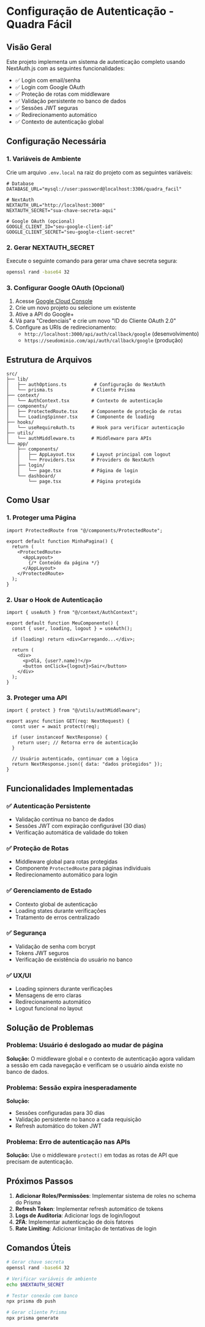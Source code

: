 # Configuração de Autenticação - Quadra Fácil

## Visão Geral

Este projeto implementa um sistema de autenticação completo usando NextAuth.js com as seguintes funcionalidades:

- ✅ Login com email/senha
- ✅ Login com Google OAuth
- ✅ Proteção de rotas com middleware
- ✅ Validação persistente no banco de dados
- ✅ Sessões JWT seguras
- ✅ Redirecionamento automático
- ✅ Contexto de autenticação global

## Configuração Necessária

### 1. Variáveis de Ambiente

Crie um arquivo `.env.local` na raiz do projeto com as seguintes variáveis:

```env
# Database
DATABASE_URL="mysql://user:password@localhost:3306/quadra_facil"

# NextAuth
NEXTAUTH_URL="http://localhost:3000"
NEXTAUTH_SECRET="sua-chave-secreta-aqui"

# Google OAuth (opcional)
GOOGLE_CLIENT_ID="seu-google-client-id"
GOOGLE_CLIENT_SECRET="seu-google-client-secret"
```

### 2. Gerar NEXTAUTH_SECRET

Execute o seguinte comando para gerar uma chave secreta segura:

```bash
openssl rand -base64 32
```

### 3. Configurar Google OAuth (Opcional)

1. Acesse [Google Cloud Console](https://console.cloud.google.com/)
2. Crie um novo projeto ou selecione um existente
3. Ative a API do Google+ 
4. Vá para "Credenciais" e crie um novo "ID do Cliente OAuth 2.0"
5. Configure as URIs de redirecionamento:
   - `http://localhost:3000/api/auth/callback/google` (desenvolvimento)
   - `https://seudominio.com/api/auth/callback/google` (produção)

## Estrutura de Arquivos

```
src/
├── lib/
│   ├── authOptions.ts          # Configuração do NextAuth
│   └── prisma.ts              # Cliente Prisma
├── context/
│   └── AuthContext.tsx        # Contexto de autenticação
├── components/
│   ├── ProtectedRoute.tsx     # Componente de proteção de rotas
│   └── LoadingSpinner.tsx     # Componente de loading
├── hooks/
│   └── useRequireAuth.ts      # Hook para verificar autenticação
├── utils/
│   └── authMiddleware.ts      # Middleware para APIs
└── app/
    ├── components/
    │   ├── AppLayout.tsx      # Layout principal com logout
    │   └── Providers.tsx      # Providers do NextAuth
    ├── login/
    │   └── page.tsx           # Página de login
    └── dashboard/
        └── page.tsx           # Página protegida
```

## Como Usar

### 1. Proteger uma Página

```tsx
import ProtectedRoute from "@/components/ProtectedRoute";

export default function MinhaPagina() {
  return (
    <ProtectedRoute>
      <AppLayout>
        {/* Conteúdo da página */}
      </AppLayout>
    </ProtectedRoute>
  );
}
```

### 2. Usar o Hook de Autenticação

```tsx
import { useAuth } from "@/context/AuthContext";

export default function MeuComponente() {
  const { user, loading, logout } = useAuth();
  
  if (loading) return <div>Carregando...</div>;
  
  return (
    <div>
      <p>Olá, {user?.name}!</p>
      <button onClick={logout}>Sair</button>
    </div>
  );
}
```

### 3. Proteger uma API

```tsx
import { protect } from "@/utils/authMiddleware";

export async function GET(req: NextRequest) {
  const user = await protect(req);
  
  if (user instanceof NextResponse) {
    return user; // Retorna erro de autenticação
  }
  
  // Usuário autenticado, continuar com a lógica
  return NextResponse.json({ data: "dados protegidos" });
}
```

## Funcionalidades Implementadas

### ✅ Autenticação Persistente
- Validação contínua no banco de dados
- Sessões JWT com expiração configurável (30 dias)
- Verificação automática de validade do token

### ✅ Proteção de Rotas
- Middleware global para rotas protegidas
- Componente `ProtectedRoute` para páginas individuais
- Redirecionamento automático para login

### ✅ Gerenciamento de Estado
- Contexto global de autenticação
- Loading states durante verificações
- Tratamento de erros centralizado

### ✅ Segurança
- Validação de senha com bcrypt
- Tokens JWT seguros
- Verificação de existência do usuário no banco

### ✅ UX/UI
- Loading spinners durante verificações
- Mensagens de erro claras
- Redirecionamento automático
- Logout funcional no layout

## Solução de Problemas

### Problema: Usuário é deslogado ao mudar de página

**Solução:** O middleware global e o contexto de autenticação agora validam a sessão em cada navegação e verificam se o usuário ainda existe no banco de dados.

### Problema: Sessão expira inesperadamente

**Solução:** 
- Sessões configuradas para 30 dias
- Validação persistente no banco a cada requisição
- Refresh automático do token JWT

### Problema: Erro de autenticação nas APIs

**Solução:** Use o middleware `protect()` em todas as rotas de API que precisam de autenticação.

## Próximos Passos

1. **Adicionar Roles/Permissões**: Implementar sistema de roles no schema do Prisma
2. **Refresh Token**: Implementar refresh automático de tokens
3. **Logs de Auditoria**: Adicionar logs de login/logout
4. **2FA**: Implementar autenticação de dois fatores
5. **Rate Limiting**: Adicionar limitação de tentativas de login

## Comandos Úteis

```bash
# Gerar chave secreta
openssl rand -base64 32

# Verificar variáveis de ambiente
echo $NEXTAUTH_SECRET

# Testar conexão com banco
npx prisma db push

# Gerar cliente Prisma
npx prisma generate
``` 